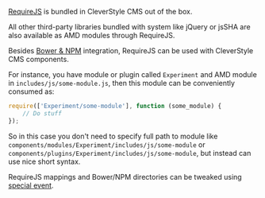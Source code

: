 [RequireJS](https://github.com/jrburke/requirejs) is bundled in CleverStyle CMS out of the box.

All other third-party libraries bundled with system like jQuery or jsSHA are also available as AMD modules through RequireJS.

Besides [Bower & NPM](/docs/Bower-and-NPM.md) integration, RequireJS can be used with CleverStyle CMS components.

For instance, you have module or plugin called `Experiment` and AMD module in `includes/js/some-module.js`, then this module can be conveniently consumed as:

```javascript
require(['Experiment/some-module'], function (some_module) {
    // Do stuff
});
```

So in this case you don't need to specify full path to module like `components/modules/Experiment/includes/js/some-module` or `components/plugins/Experiment/includes/js/some-module`, but instead can use nice short syntax.

RequireJS mappings and Bower/NPM directories can be tweaked using [special event](/docs/%24Page.md#systempagerequirejs).
